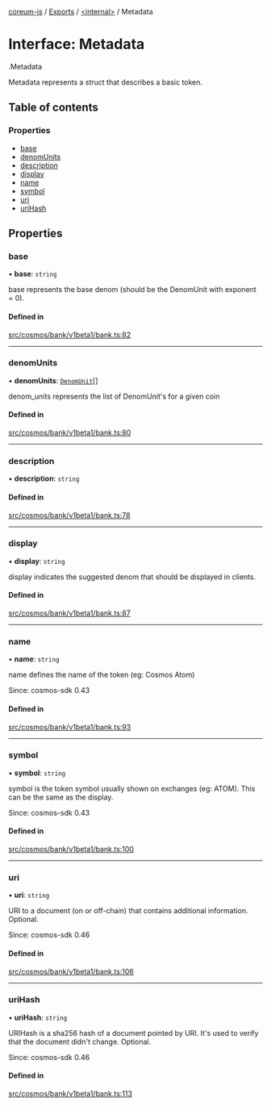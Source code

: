 [coreum-js](../README.md) / [Exports](../modules.md) / [<internal\>](../modules/internal_.md) / Metadata

# Interface: Metadata

[<internal>](../modules/internal_.md).Metadata

Metadata represents a struct that describes
a basic token.

## Table of contents

### Properties

- [base](internal_.Metadata.md#base)
- [denomUnits](internal_.Metadata.md#denomunits)
- [description](internal_.Metadata.md#description)
- [display](internal_.Metadata.md#display)
- [name](internal_.Metadata.md#name)
- [symbol](internal_.Metadata.md#symbol)
- [uri](internal_.Metadata.md#uri)
- [uriHash](internal_.Metadata.md#urihash)

## Properties

### base

• **base**: `string`

base represents the base denom (should be the DenomUnit with exponent = 0).

#### Defined in

[src/cosmos/bank/v1beta1/bank.ts:82](https://github.com/PyramydLabs/coreum-js/blob/1b17c7f/src/cosmos/bank/v1beta1/bank.ts#L82)

___

### denomUnits

• **denomUnits**: [`DenomUnit`](../modules/internal_.md#denomunit)[]

denom_units represents the list of DenomUnit's for a given coin

#### Defined in

[src/cosmos/bank/v1beta1/bank.ts:80](https://github.com/PyramydLabs/coreum-js/blob/1b17c7f/src/cosmos/bank/v1beta1/bank.ts#L80)

___

### description

• **description**: `string`

#### Defined in

[src/cosmos/bank/v1beta1/bank.ts:78](https://github.com/PyramydLabs/coreum-js/blob/1b17c7f/src/cosmos/bank/v1beta1/bank.ts#L78)

___

### display

• **display**: `string`

display indicates the suggested denom that should be
displayed in clients.

#### Defined in

[src/cosmos/bank/v1beta1/bank.ts:87](https://github.com/PyramydLabs/coreum-js/blob/1b17c7f/src/cosmos/bank/v1beta1/bank.ts#L87)

___

### name

• **name**: `string`

name defines the name of the token (eg: Cosmos Atom)

Since: cosmos-sdk 0.43

#### Defined in

[src/cosmos/bank/v1beta1/bank.ts:93](https://github.com/PyramydLabs/coreum-js/blob/1b17c7f/src/cosmos/bank/v1beta1/bank.ts#L93)

___

### symbol

• **symbol**: `string`

symbol is the token symbol usually shown on exchanges (eg: ATOM). This can
be the same as the display.

Since: cosmos-sdk 0.43

#### Defined in

[src/cosmos/bank/v1beta1/bank.ts:100](https://github.com/PyramydLabs/coreum-js/blob/1b17c7f/src/cosmos/bank/v1beta1/bank.ts#L100)

___

### uri

• **uri**: `string`

URI to a document (on or off-chain) that contains additional information. Optional.

Since: cosmos-sdk 0.46

#### Defined in

[src/cosmos/bank/v1beta1/bank.ts:106](https://github.com/PyramydLabs/coreum-js/blob/1b17c7f/src/cosmos/bank/v1beta1/bank.ts#L106)

___

### uriHash

• **uriHash**: `string`

URIHash is a sha256 hash of a document pointed by URI. It's used to verify that
the document didn't change. Optional.

Since: cosmos-sdk 0.46

#### Defined in

[src/cosmos/bank/v1beta1/bank.ts:113](https://github.com/PyramydLabs/coreum-js/blob/1b17c7f/src/cosmos/bank/v1beta1/bank.ts#L113)

